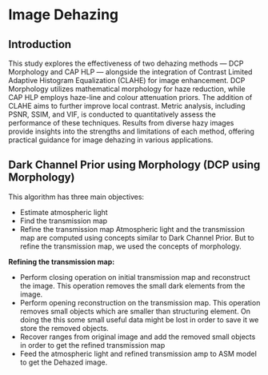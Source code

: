 # Image Dehazing

## Introduction
This study explores the effectiveness of two dehazing methods — DCP Morphology and CAP HLP — alongside the integration of Contrast Limited Adaptive Histogram Equalization (CLAHE) for image enhancement. DCP Morphology utilizes mathematical morphology for haze reduction, while CAP HLP employs haze-line and colour attenuation priors. The addition of CLAHE aims to further improve local contrast. Metric analysis, including PSNR, SSIM, and VIF, is conducted to quantitatively assess the performance of these techniques. Results from diverse hazy images provide insights into the strengths and limitations of each method, offering practical guidance for image dehazing in various applications.

## Dark Channel Prior using Morphology (DCP using Morphology)
This algorithm has three main objectives: 
* Estimate atmospheric light  
* Find the transmission map  
* Refine the transmission map 
Atmospheric light and the transmission map are computed using concepts similar to Dark Channel Prior. But to refine the transmission map, we used the concepts of morphology.

<strong>Refining the transmission map: </strong><br>
* Perform closing operation on initial transmission map and reconstruct the image. This operation removes the small dark elements from the image. 
* Perform opening reconstruction on the transmission map. This operation removes small objects which are smaller than structuring element. On doing the this some small useful data might be lost in order to save it we store the removed objects. 
* Recover ranges from original image and add the removed small objects in order to get the refined transmission map 
* Feed the atmospheric light and refined transmission amp to ASM model to get the Dehazed image.
